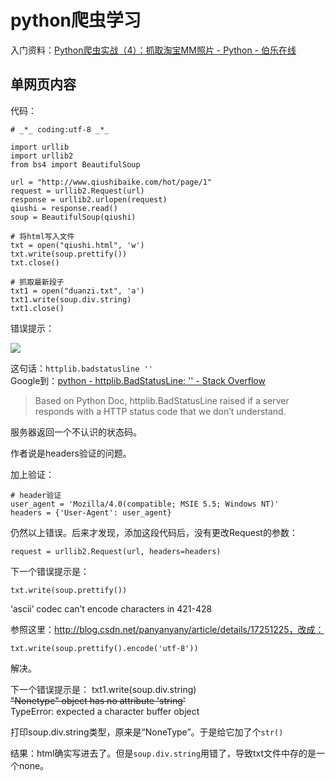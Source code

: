 # python爬虫学习  

入门资料：[Python爬虫实战（4）：抓取淘宝MM照片 - Python - 伯乐在线](http://python.jobbole.com/81359/)

## 单网页内容  

代码：  

    # _*_ coding:utf-8 _*_
	
	import urllib
	import urllib2
	from bs4 import BeautifulSoup
	
	url = "http://www.qiushibaike.com/hot/page/1"
	request = urllib2.Request(url)
	response = urllib2.urlopen(request)
	qiushi = response.read()
	soup = BeautifulSoup(qiushi)
	
	# 将html写入文件
	txt = open("qiushi.html", 'w')
	txt.write(soup.prettify())
	txt.close()
	
	# 抓取最新段子
	txt1 = open("duanzi.txt", 'a')
	txt1.write(soup.div.string) 
	txt1.close()

错误提示：  

![](http://7xotr7.com1.z0.glb.clouddn.com/16-1-12/31276063.jpg)  

这句话：`httplib.badstatusline ''`  
Google到：[python - httplib.BadStatusLine: '' - Stack Overflow](http://stackoverflow.com/questions/27619258/httplib-badstatusline)  
> Based on Python Doc, httplib.BadStatusLine raised if a server responds with a HTTP status code that we don’t understand.  

服务器返回一个不认识的状态码。

作者说是headers验证的问题。  

加上验证：  

    # header验证
	user_agent = 'Mozilla/4.0(compatible; MSIE 5.5; Windows NT)'
	headers = {'User-Agent': user_agent}  

仍然以上错误。后来才发现，添加这段代码后，没有更改Request的参数：  

    request = urllib2.Request(url, headers=headers)  

下一个错误提示是：  

    txt.write(soup.prettify())
 ‘ascii’ codec can’t encode characters in 421-428  

参照这里：http://blog.csdn.net/panyanyany/article/details/17251225，改成：  

    txt.write(soup.prettify().encode('utf-8'))
解决。

下一个错误提示是：
    txt1.write(soup.div.string)  
~~"Nonetype" object has no attribute 'string'~~   
TypeError: expected a character buffer object  

打印soup.div.string类型，原来是“NoneType”。于是给它加了个`str()`  

结果：html确实写进去了。但是`soup.div.string`用错了，导致txt文件中存的是一个none。